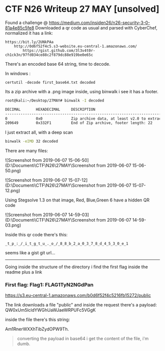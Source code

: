 # CTF N26 Writeup 27 MAY [unsolved]

Found a challenge @ https://medium.com/insiden26/n26-security-3-0-81a4e85c5fe8
Downloaded a qr code as usual and parsed with CyberChef, normalized it has a link:

```
https://bit.ly/2UNkPAa
	http://0d6f52f4c5.s3-website.eu-central-1.amazonaws.com/
		https://gist.github.com/3l3v4t0r-ch1ck3n/97fd034ce88c2f879dc88e919be0e65c
```

There's an encoded base 64 string, time to decode.

In windows :

```
certutil -decode first_base64.txt decoded
```

Its a zip archive with a .png image inside, using binwalk i see it has a footer.

```bash
root@kali:~/Desktop/27MAY# binwalk -I decoded

DECIMAL       HEXADECIMAL     DESCRIPTION
--------------------------------------------------------------------------------
0             0x0             Zip archive data, at least v2.0 to extract, compressed size: 209501, uncompressed size: 212209, name: result.png
209649        0x332F1         End of Zip archive, footer length: 22
```

I just extract all, with a deep scan
```bash
binwalk -eIMD 32 decoded 
```
There are many files:

![Screenshot from 2019-06-07 15-06-50](D:\Documenti\CTF\N26\27MAY\Screenshot from 2019-06-07 15-06-50.png)

![Screenshot from 2019-06-07 15-07-12](D:\Documenti\CTF\N26\27MAY\Screenshot from 2019-06-07 15-07-12.png)

Using Stegsolve 1.3 on that image, Red, Blue,Green 6 have a hidden QR code

![Screenshot from 2019-06-07 14-59-03](D:\Documenti\CTF\N26\27MAY\Screenshot from 2019-06-07 14-59-03.png)

Inside this qr code there's this:

```
_t_p_:_/_i_t_g_t_u_._o_/_8_8_b_2_a_0_3_7_8_d_4_5_3_0_e_1
```

seems like a gist git url...

---

Going inside the structure of the directory i find the first flag inside the readme plus a link

### First flag:			 Flag1: FLAG1TyN2NGdPan

https://s3.eu-central-1.amazonaws.com/b0d6f52f4c5216fb15272/public

The link downloads a file "public" and inside the request there's a payload: QW0xUm5lcldYWGhUaWJaeWRPUFc5VGgK

inside the file there's this string:

Am1RnerWXXhTibZydOPW9Th.

> converting the payload in base64 i get the content of the file, i'm dumb.



